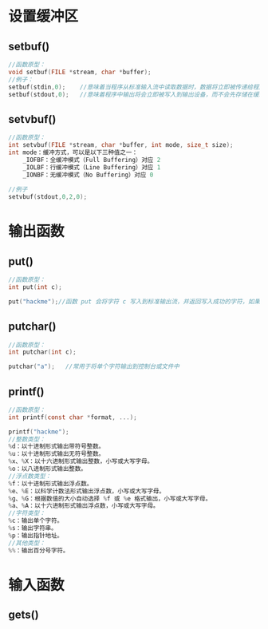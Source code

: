 # 设置缓冲区

## setbuf()

```c
//函数原型：
void setbuf(FILE *stream, char *buffer);
//例子：
setbuf(stdin,0);	//意味着当程序从标准输入流中读取数据时，数据将立即被传递给程序，而不会在缓冲区中等待
setbuf(stdout,0);	//意味着程序中输出将会立即被写入到输出设备，而不会先存储在缓冲区中等待。
```

## setvbuf()

```c
//函数原型：
int setvbuf(FILE *stream, char *buffer, int mode, size_t size);
int mode：缓冲方式，可以是以下三种值之一：
	_IOFBF：全缓冲模式（Full Buffering）对应 2
	_IOLBF：行缓冲模式（Line Buffering）对应 1
	_IONBF：无缓冲模式（No Buffering）对应 0
  
//例子
setvbuf(stdout,0,2,0);
```



# 输出函数

## put()

```c
//函数原型：
int put(int c);

put("hackme");//函数 put 会将字符 c 写入到标准输出流，并返回写入成功的字符，如果出错则返回 EOF
```

## putchar()

```c
//函数原型：
int putchar(int c);

putchar("a");	//常用于将单个字符输出到控制台或文件中
```

## printf()

```c
//函数原型：
int printf(const char *format, ...);

printf("hackme");
//整数类型：
%d：以十进制形式输出带符号整数。
%u：以十进制形式输出无符号整数。
%x、%X：以十六进制形式输出整数，小写或大写字母。
%o：以八进制形式输出整数。
//浮点数类型：
%f：以十进制形式输出浮点数。
%e、%E：以科学计数法形式输出浮点数，小写或大写字母。
%g、%G：根据数值的大小自动选择 %f 或 %e 格式输出，小写或大写字母。
%a、%A：以十六进制形式输出浮点数，小写或大写字母。
//字符类型：
%c：输出单个字符。
%s：输出字符串。
%p：输出指针地址。
//其他类型：
%%：输出百分号字符。
```

# 输入函数

## gets()

```

```

